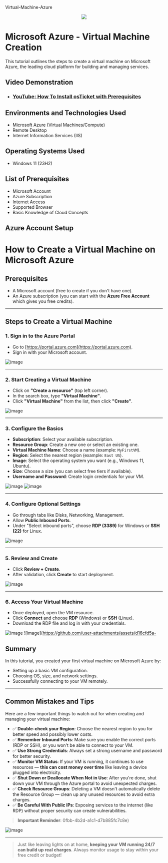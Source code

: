 Virtual-Machine-Azure
<p align="center">
<img src="https://1000logos.net/wp-content/uploads/2021/11/Microsoft-Azure-Logo-2012.png"/>
</p>

<h1>Microsoft Azure - Virtual Machine Creation</h1>
This tutorial outlines the steps to create a virtual machine on Microsoft Azure, the leading cloud platform for building and managing services.<br />


<h2>Video Demonstration</h2>

- ### [YouTube: How To Install osTicket with Prerequisites](https://www.youtube.com)

<h2>Environments and Technologies Used</h2>

- Microsoft Azure (Virtual Machines/Compute)
- Remote Desktop
- Internet Information Services (IIS)

<h2>Operating Systems Used </h2>

- Windows 11</b> (23H2)

<h2>List of Prerequisites</h2>

- Microsoft Account
- Azure Subscription
- Internet Access
- Supported Browser
- Basic Knowledge of Cloud Concepts

<h2>Azure Account Setup</h2>

# How to Create a Virtual Machine on Microsoft Azure

## Prerequisites
- A Microsoft account (free to create if you don't have one).
- An Azure subscription (you can start with the **Azure Free Account** which gives you free credits).

---

## Steps to Create a Virtual Machine

### 1. Sign in to the Azure Portal
- Go to [https://portal.azure.com](https://portal.azure.com).
- Sign in with your Microsoft account.

![image](https://github.com/user-attachments/assets/ec6da248-e082-4793-bdd3-a8220d9a5070)


---

### 2. Start Creating a Virtual Machine
- Click on **"Create a resource"** (top left corner).
- In the search box, type **"Virtual Machine"**.
- Click **"Virtual Machine"** from the list, then click **"Create"**.

![image](https://github.com/user-attachments/assets/0f045baf-31f8-4f8a-8786-caa56596a720)


---

### 3. Configure the Basics
- **Subscription**: Select your available subscription.
- **Resource Group**: Create a new one or select an existing one.
- **Virtual Machine Name**: Choose a name (example: `MyFirstVM`).
- **Region**: Select the nearest region (example: `East US`).
- **Image**: Select the operating system you want (e.g., Windows 11, Ubuntu).
- **Size**: Choose a size (you can select free tiers if available).
- **Username and Password**: Create login credentials for your VM.

![image](https://github.com/user-attachments/assets/efe49249-2c89-4556-91d7-c8eed80765f4)
![image](https://github.com/user-attachments/assets/27a747e6-133a-4059-a0e9-acbd804f3325)


---

### 4. Configure Optional Settings
- Go through tabs like Disks, Networking, Management.
- Allow **Public Inbound Ports**.
- Under "Select inbound ports", choose **RDP (3389)** for Windows or **SSH (22)** for Linux.

![image](https://github.com/user-attachments/assets/741e5359-633e-4ad3-97f0-f369d0a2302d)


---

### 5. Review and Create
- Click **Review + Create**.
- After validation, click **Create** to start deployment.

![image](https://github.com/user-attachments/assets/4b9bfe82-8007-46be-8191-180a8e219bd8)


---

### 6. Access Your Virtual Machine
- Once deployed, open the VM resource.
- Click **Connect** and choose **RDP** (Windows) or **SSH** (Linux).
- Download the RDP file and log in with your credentials.

![image](https://github.com/user-attachments/assets/bef4c2ca-af63-4bab-8bf2-4853d3106d64)
![image](https://github.com/user-attachments/assets/d16cfd5a-
## Summary
In this tutorial, you created your first virtual machine on Microsoft Azure by:
- Setting up a basic VM configuration.
- Choosing OS, size, and network settings.
- Successfully connecting to your VM remotely.

---

## Common Mistakes and Tips

Here are a few important things to watch out for when creating and managing your virtual machine:

- ✅ **Double-check your Region**: Choose the nearest region to you for better speed and possibly lower costs.
- ✅ **Remember Inbound Ports**: Make sure you enable the correct ports (RDP or SSH), or you won't be able to connect to your VM.
- ✅ **Use Strong Credentials**: Always set a strong username and password for better security.
- ✅ **Monitor VM Status**: If your VM is running, it continues to use resources — **this can cost money over time** like leaving a device plugged into electricity.
- ✅ **Shut Down or Deallocate When Not in Use**: After you're done, shut down your VM through the Azure portal to avoid unexpected charges.
- ✅ **Check Resource Groups**: Deleting a VM doesn't automatically delete the Resource Group — clean up any unused resources to avoid extra charges.
- ✅ **Be Careful With Public IPs**: Exposing services to the internet (like RDP) without proper security can create vulnerabilities.

> **Important Reminder**:  0fbb-4b2d-a1c1-d7b885fc7c8e)

![image](https://github.com/user-attachments/assets/36065289-7bda-4e3e-b1b3-d654a84291cc)

---

> Just like leaving lights on at home, **keeping your VM running 24/7 can build up real charges**. Always monitor usage to stay within your free credit or budget!
